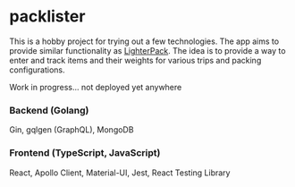 # packlister

This is a hobby project for trying out a few technologies. The app aims to provide similar functionality as [LighterPack](https://lighterpack.com). The idea is to provide a way to enter and track items and their weights for various trips and packing configurations. 

Work in progress... not deployed yet anywhere

### Backend (Golang)

Gin, gqlgen (GraphQL), MongoDB

### Frontend (TypeScript, JavaScript)

React, Apollo Client, Material-UI, Jest, React Testing Library

